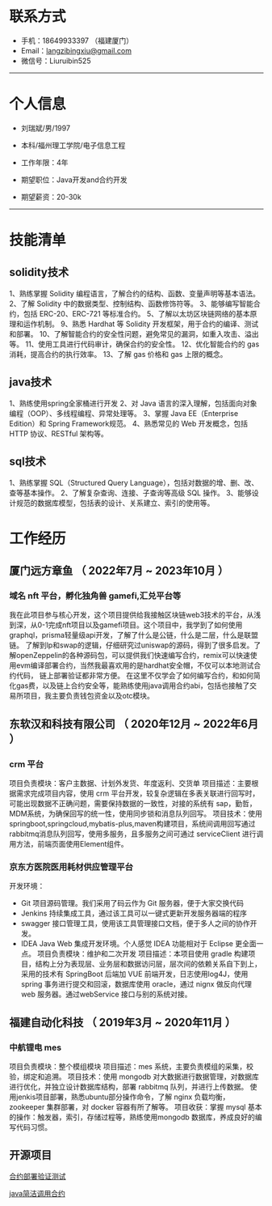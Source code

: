 # 联系方式

- 手机：18649933397 （福建厦门）
- Email：langzibingxiu@gmail.com
- 微信号：Liuruibin525

---

# 个人信息

 - 刘瑞斌/男/1997 
 - 本科/福州理工学院/电子信息工程 
 - 工作年限：4年

 - 期望职位：Java开发and合约开发
 - 期望薪资：20-30k

---

# 技能清单

## solidity技术
1、熟练掌握 Solidity 编程语言，了解合约的结构、函数、变量声明等基本语法。
2、了解 Solidity 中的数据类型、控制结构、函数修饰符等。
3、能够编写智能合约，包括 ERC-20、ERC-721 等标准合约。
5、了解以太坊区块链网络的基本原理和运作机制。
9、熟悉 Hardhat 等 Solidity 开发框架，用于合约的编译、测试和部署。
10、了解智能合约的安全性问题，避免常见的漏洞，如重入攻击、溢出等。
11、使用工具进行代码审计，确保合约的安全性。
12、优化智能合约的 gas 消耗，提高合约的执行效率。
13、了解 gas 价格和 gas 上限的概念。
## java技术
1、熟练使用spring全家桶进行开发
2、对 Java 语言的深入理解，包括面向对象编程（OOP）、多线程编程、异常处理等。
3、掌握 Java EE（Enterprise Edition）和 Spring Framework规范。
4、熟悉常见的 Web 开发概念，包括 HTTP 协议、RESTful 架构等。
## sql技术
1、熟练掌握 SQL（Structured Query Language），包括对数据的增、删、改、查等基本操作。
2、了解复杂查询、连接、子查询等高级 SQL 操作。
3、能够设计规范的数据库模型，包括表的设计、关系建立、索引的使用等。

# 工作经历

## 厦门远方章鱼 （ 2022年7月 ~ 2023年10月 ）

### 域名 nft 平台，孵化独角兽 gamefi,汇兑平台等 
我在此项目参与核心开发，这个项目提供给我接触区块链web3技术的平台，从浅到深，从0-1完成nft项目以及gamefi项目。这个项目中，我学到了如何使用graphql，prisma轻量级api开发，了解了什么是公链，什么是二层，什么是联盟链。
了解到lp和swap的逻辑，仔细研究过uniswap的源码，得到了很多启发。了解openZeppelin的各种源码包，可以提供我们快速编写合约，remix可以快速使用evm编译部署合约，当然我最喜欢用的是hardhat安全帽，不仅可以本地测试合约代码，
链上部署验证都非常方便。
在这里不仅学会了如何编写合约，和如何简化gas费，以及链上合约安全等，能熟练使用java调用合约abi，包括也接触了交易所项目，我主要负责钱包资金以及otc模块。

 
## 东软汉和科技有限公司 （ 2020年12月 ~ 2022年6月 ）

### crm 平台 
项目负责模块：客户主数据、计划外发货、年度返利、交货单
项目描述：主要根据需求完成项目内容，使用 crm 平台开发，较复杂逻辑在多表关联进行回写时，可能出现数据不正确问题，需要保持数据的一致性，对接的系统有 sap，勤哲，MDM系统，为确保回写的统一性，使用同步锁和消息队列回写。
项目技术：使用 springboot,springcloud,mybatis-plus,maven构建项目，系统间调用回写通过rabbitmq消息队列回写，使用多服务，且多服务之间可通过 serviceClient 进行调用方法，前端页面使用Element组件。

### 京东方医院医用耗材供应管理平台 
开发环境：
* Git 项目源码管理。我们采用了码云作为 Git 服务器，便于大家交换代码
* Jenkins 持续集成工具，通过该工具可以一键式更新开发服务器端的程序
* swagger 接口管理工具，使用该工具管理接口文档，便于多人之间的协作开发。
* IDEA Java Web 集成开发环境。个人感觉 IDEA 功能相对于 Eclipse 更全面一点。
项目负责模块：维护和二次开发
项目描述：本项目使用 gradle 构建项目，结构上分为表现层、业务层和数据访问层，层次间的依赖关系自下到上，采用的技术有 SpringBoot 后端加 VUE 前端开发，日志使用log4J，使用spring 事务进行提交和回滚，数据库使用 oracle，通过 nignx 做反向代理web 服务器。通过webService 接口与别的系统对接。

## 福建自动化科技 （ 2019年3月 ~ 2020年11月 ）

### 中航锂电 mes
项目负责模块：整个模组模块
项目描述：mes 系统，主要负责模组的采集，校验，绑定和追溯。
项目技术：使用 mongodb 对大数据进行数据管理，对数据库进行优化，并独立设计数据库结构，部署 rabbitmq 队列，并进行上传数据。
使用jenkis项目部署，熟悉ubuntu部分操作命令，了解 nginx 负载均衡，zookeeper 集群部署，对 docker 容器有所了解等。
项目收获：掌握 mysql 基本的操作：触发器，索引，存储过程等，熟练使用mongodb 数据库，养成良好的编写代码习惯。

## 开源项目
[合约部署验证测试](https://github.com/liuruibin1/my_hardhat_project)

[java简洁调用合约](https://github.com/liuruibin1/web3PanckSwap)
